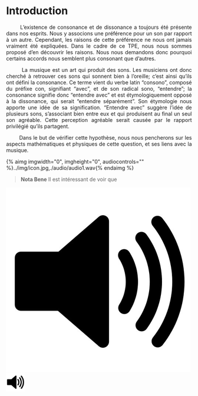 <h1>Introduction</h1>
<p align="justify">&nbsp;&nbsp;&nbsp;&nbsp;&nbsp;&nbsp;&nbsp;L&rsquo;existence de consonance et de dissonance a toujours &eacute;t&eacute; pr&eacute;sente dans nos esprits. Nous y associons une pr&eacute;f&eacute;rence pour un son par rapport &agrave; un autre. Cependant, les raisons de cette pr&eacute;f&eacute;rence ne nous ont jamais vraiment &eacute;t&eacute; expliqu&eacute;es. Dans le cadre de ce TPE, nous nous sommes propos&eacute; d&rsquo;en d&eacute;couvrir les raisons. Nous nous demandons donc pourquoi certains accords nous semblent plus consonant que d&rsquo;autres.</p>
<p align="justify">&nbsp;&nbsp;&nbsp;&nbsp;&nbsp;&nbsp;&nbsp;&nbsp;La musique est un art qui produit des sons. Les musiciens ont donc cherch&eacute; &agrave; retrouver ces sons qui sonnent bien &agrave; l&rsquo;oreille; c&rsquo;est ainsi qu&rsquo;ils ont d&eacute;fini la consonance. Ce terme vient du verbe latin &ldquo;consono&rdquo;, compos&eacute; du pr&eacute;fixe con, signifiant &ldquo;avec&rdquo;, et de son radical sono, &ldquo;entendre&rdquo;; la consonance signifie donc &ldquo;entendre avec&rdquo; et est &eacute;tymologiquement oppos&eacute; &agrave; la dissonance, qui serait &ldquo;entendre s&eacute;par&eacute;ment&rdquo;. Son &eacute;tymologie nous apporte une id&eacute;e de sa signification. &ldquo;Entendre avec&rdquo; sugg&egrave;re l&rsquo;id&eacute;e de plusieurs sons, s&rsquo;associant bien entre eux et qui produisent au final un seul son agr&eacute;able. Cette perception agr&eacute;able serait caus&eacute;e par le rapport privil&eacute;gi&eacute; qu&rsquo;ils partagent.</p>
<p align="justify">&nbsp;&nbsp;&nbsp;&nbsp;&nbsp;&nbsp;&nbsp;&nbsp;Dans le but de v&eacute;rifier cette hypoth&egrave;se, nous nous pencherons sur les aspects math&eacute;matiques et physiques de cette question, et ses liens avec la musique.</p>




{% aimg imgwidth="0", imgheight="0", audiocontrols="" %}../img/icon.jpg,./audio/audio1.wav{% endaimg %}

> **Nota Bene** Il est intéressant de voir que 


![](./img/icon.jpg)
<img src="./img/icon.jpg" width="50px" height="50px" />